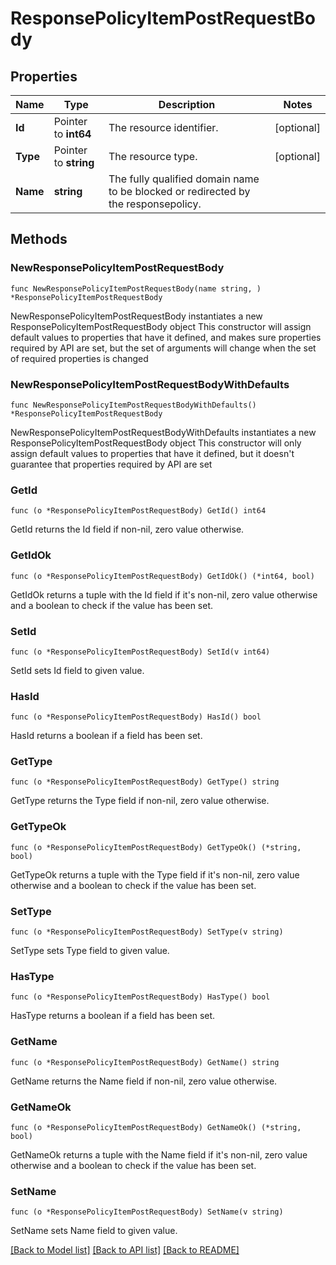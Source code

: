 # ResponsePolicyItemPostRequestBody

## Properties

Name | Type | Description | Notes
------------ | ------------- | ------------- | -------------
**Id** | Pointer to **int64** | The resource identifier. | [optional] 
**Type** | Pointer to **string** | The resource type. | [optional] 
**Name** | **string** | The fully qualified domain name to be blocked or redirected by the responsepolicy. | 

## Methods

### NewResponsePolicyItemPostRequestBody

`func NewResponsePolicyItemPostRequestBody(name string, ) *ResponsePolicyItemPostRequestBody`

NewResponsePolicyItemPostRequestBody instantiates a new ResponsePolicyItemPostRequestBody object
This constructor will assign default values to properties that have it defined,
and makes sure properties required by API are set, but the set of arguments
will change when the set of required properties is changed

### NewResponsePolicyItemPostRequestBodyWithDefaults

`func NewResponsePolicyItemPostRequestBodyWithDefaults() *ResponsePolicyItemPostRequestBody`

NewResponsePolicyItemPostRequestBodyWithDefaults instantiates a new ResponsePolicyItemPostRequestBody object
This constructor will only assign default values to properties that have it defined,
but it doesn't guarantee that properties required by API are set

### GetId

`func (o *ResponsePolicyItemPostRequestBody) GetId() int64`

GetId returns the Id field if non-nil, zero value otherwise.

### GetIdOk

`func (o *ResponsePolicyItemPostRequestBody) GetIdOk() (*int64, bool)`

GetIdOk returns a tuple with the Id field if it's non-nil, zero value otherwise
and a boolean to check if the value has been set.

### SetId

`func (o *ResponsePolicyItemPostRequestBody) SetId(v int64)`

SetId sets Id field to given value.

### HasId

`func (o *ResponsePolicyItemPostRequestBody) HasId() bool`

HasId returns a boolean if a field has been set.

### GetType

`func (o *ResponsePolicyItemPostRequestBody) GetType() string`

GetType returns the Type field if non-nil, zero value otherwise.

### GetTypeOk

`func (o *ResponsePolicyItemPostRequestBody) GetTypeOk() (*string, bool)`

GetTypeOk returns a tuple with the Type field if it's non-nil, zero value otherwise
and a boolean to check if the value has been set.

### SetType

`func (o *ResponsePolicyItemPostRequestBody) SetType(v string)`

SetType sets Type field to given value.

### HasType

`func (o *ResponsePolicyItemPostRequestBody) HasType() bool`

HasType returns a boolean if a field has been set.

### GetName

`func (o *ResponsePolicyItemPostRequestBody) GetName() string`

GetName returns the Name field if non-nil, zero value otherwise.

### GetNameOk

`func (o *ResponsePolicyItemPostRequestBody) GetNameOk() (*string, bool)`

GetNameOk returns a tuple with the Name field if it's non-nil, zero value otherwise
and a boolean to check if the value has been set.

### SetName

`func (o *ResponsePolicyItemPostRequestBody) SetName(v string)`

SetName sets Name field to given value.



[[Back to Model list]](../README.md#documentation-for-models) [[Back to API list]](../README.md#documentation-for-api-endpoints) [[Back to README]](../README.md)


